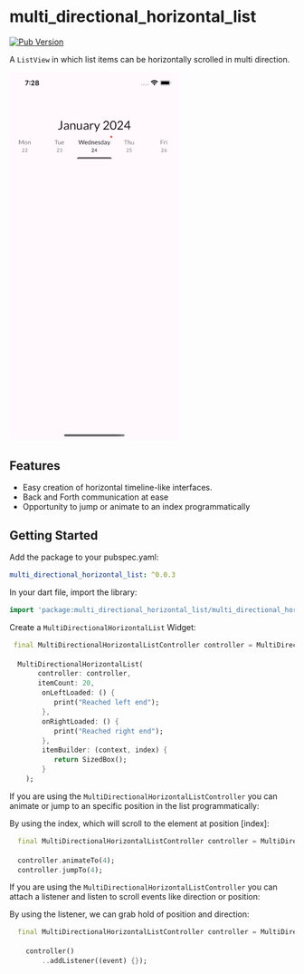 # multi_directional_horizontal_list

[![Pub Version](https://img.shields.io/pub/v/multi_directional_horizontal_list)](https://pub.dev/packages/multi_directional_horizontal_list)

A `ListView` in which list items can be horizontally scrolled in multi direction.

<img src="https://github.com/joafc96/multi_directional_horizontal_list/raw/main/gifs/example_multi_directional_horizontal_list.gif" width="300">

## Features
* Easy creation of horizontal timeline-like interfaces.
* Back and Forth communication at ease
* Opportunity to jump or animate to an index programmatically

## Getting Started

Add the package to your pubspec.yaml:

 ```yaml
 multi_directional_horizontal_list: ^0.0.3
 ```

In your dart file, import the library:

 ```Dart
import 'package:multi_directional_horizontal_list/multi_directional_horizontal_list.dart';
 ``` 

Create a `MultiDirectionalHorizontalList` Widget:

 ```Dart
  final MultiDirectionalHorizontalListController controller = MultiDirectionalHorizontalListController();

   MultiDirectionalHorizontalList(
        controller: controller,
        itemCount: 20,
         onLeftLoaded: () {
            print("Reached left end");
         },
         onRightLoaded: () {
            print("Reached right end");
         },
         itemBuilder: (context, index) {
            return SizedBox();
         }
     );
```

If you are using the `MultiDirectionalHorizontalListController` you can animate or jump to an specific position in the list programmatically:

By using the index, which will scroll to the element at position [index]:
```Dart
  final MultiDirectionalHorizontalListController controller = MultiDirectionalHorizontalListController();

  controller.animateTo(4);
  controller.jumpTo(4);
```

If you are using the `MultiDirectionalHorizontalListController` you can attach a listener and listen to scroll events like direction or position:

By using the listener, we can grab hold of position and direction:
```Dart
  final MultiDirectionalHorizontalListController controller = MultiDirectionalHorizontalListController();

    controller()
        ..addListener((event) {});
```